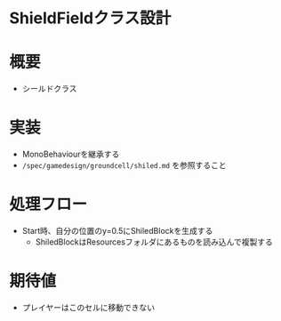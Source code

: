 # ShieldFieldクラス設計


# 概要
- シールドクラス


# 実装
- MonoBehaviourを継承する
- ```/spec/gamedesign/groundcell/shiled.md``` を参照すること

# 処理フロー
- Start時、自分の位置のy=0.5にShiledBlockを生成する
	- ShiledBlockはResourcesフォルダにあるものを読み込んで複製する


# 期待値
- プレイヤーはこのセルに移動できない


